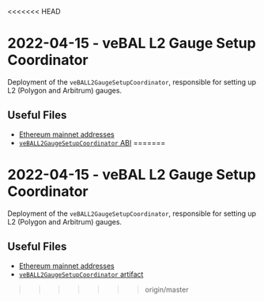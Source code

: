<<<<<<< HEAD
# 2022-04-15 - veBAL L2 Gauge Setup Coordinator

Deployment of the `veBALL2GaugeSetupCoordinator`, responsible for setting up L2 (Polygon and Arbitrum) gauges.

## Useful Files

- [Ethereum mainnet addresses](./output/mainnet.json)
- [`veBALL2GaugeSetupCoordinator` ABI](./abi/veBALL2GaugeSetupCoordinator.json)
=======
# 2022-04-15 - veBAL L2 Gauge Setup Coordinator

Deployment of the `veBALL2GaugeSetupCoordinator`, responsible for setting up L2 (Polygon and Arbitrum) gauges.

## Useful Files

- [Ethereum mainnet addresses](./output/mainnet.json)
- [`veBALL2GaugeSetupCoordinator` artifact](./artifact/veBALL2GaugeSetupCoordinator.json)
>>>>>>> origin/master
